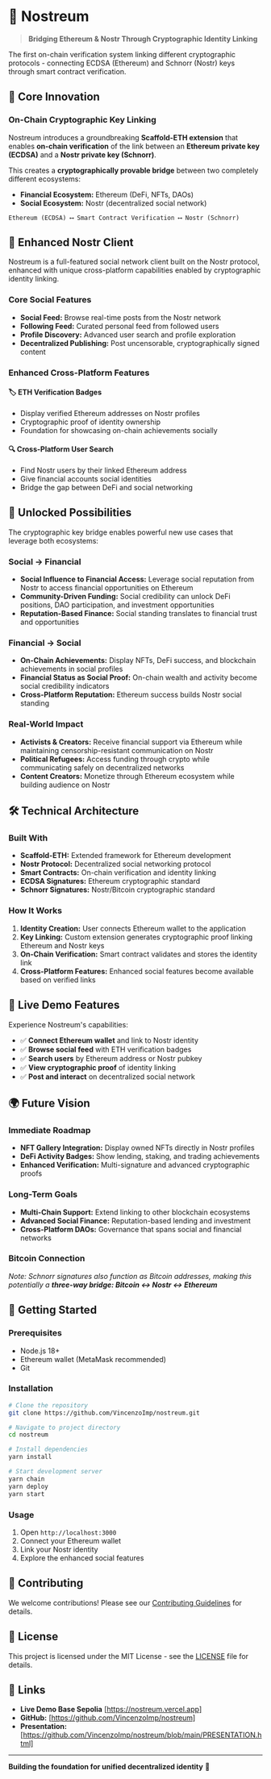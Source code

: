 # 🌉 Nostreum

> **Bridging Ethereum & Nostr Through Cryptographic Identity Linking**

The first on-chain verification system linking different cryptographic protocols - connecting ECDSA (Ethereum) and Schnorr (Nostr) keys through smart contract verification.

## 🔑 Core Innovation

### On-Chain Cryptographic Key Linking

Nostreum introduces a groundbreaking **Scaffold-ETH extension** that enables **on-chain verification** of the link between an **Ethereum private key (ECDSA)** and a **Nostr private key (Schnorr)**.

This creates a **cryptographically provable bridge** between two completely different ecosystems:
- **Financial Ecosystem:** Ethereum (DeFi, NFTs, DAOs)
- **Social Ecosystem:** Nostr (decentralized social network)

```
Ethereum (ECDSA) ⟷ Smart Contract Verification ⟷ Nostr (Schnorr)
```

## 🦜 Enhanced Nostr Client

Nostreum is a full-featured social network client built on the Nostr protocol, enhanced with unique cross-platform capabilities enabled by cryptographic identity linking.

### Core Social Features
- **Social Feed:** Browse real-time posts from the Nostr network
- **Following Feed:** Curated personal feed from followed users
- **Profile Discovery:** Advanced user search and profile exploration
- **Decentralized Publishing:** Post uncensorable, cryptographically signed content

### Enhanced Cross-Platform Features

#### 🏷️ ETH Verification Badges
- Display verified Ethereum addresses on Nostr profiles
- Cryptographic proof of identity ownership
- Foundation for showcasing on-chain achievements socially

#### 🔍 Cross-Platform User Search
- Find Nostr users by their linked Ethereum address
- Give financial accounts social identities
- Bridge the gap between DeFi and social networking

## 🚀 Unlocked Possibilities

The cryptographic key bridge enables powerful new use cases that leverage both ecosystems:

### Social → Financial
- **Social Influence to Financial Access:** Leverage social reputation from Nostr to access financial opportunities on Ethereum
- **Community-Driven Funding:** Social credibility can unlock DeFi positions, DAO participation, and investment opportunities
- **Reputation-Based Finance:** Social standing translates to financial trust and opportunities

### Financial → Social  
- **On-Chain Achievements:** Display NFTs, DeFi success, and blockchain achievements in social profiles
- **Financial Status as Social Proof:** On-chain wealth and activity become social credibility indicators
- **Cross-Platform Reputation:** Ethereum success builds Nostr social standing

### Real-World Impact
- **Activists & Creators:** Receive financial support via Ethereum while maintaining censorship-resistant communication on Nostr
- **Political Refugees:** Access funding through crypto while communicating safely on decentralized networks
- **Content Creators:** Monetize through Ethereum ecosystem while building audience on Nostr

## 🛠️ Technical Architecture

### Built With
- **Scaffold-ETH:** Extended framework for Ethereum development
- **Nostr Protocol:** Decentralized social networking protocol
- **Smart Contracts:** On-chain verification and identity linking
- **ECDSA Signatures:** Ethereum cryptographic standard
- **Schnorr Signatures:** Nostr/Bitcoin cryptographic standard

### How It Works
1. **Identity Creation:** User connects Ethereum wallet to the application
2. **Key Linking:** Custom extension generates cryptographic proof linking Ethereum and Nostr keys
3. **On-Chain Verification:** Smart contract validates and stores the identity link
4. **Cross-Platform Features:** Enhanced social features become available based on verified links

## 🎯 Live Demo Features

Experience Nostreum's capabilities:

- ✅ **Connect Ethereum wallet** and link to Nostr identity
- ✅ **Browse social feed** with ETH verification badges  
- ✅ **Search users** by Ethereum address or Nostr pubkey
- ✅ **View cryptographic proof** of identity linking
- ✅ **Post and interact** on decentralized social network

## 🌍 Future Vision

### Immediate Roadmap
- **NFT Gallery Integration:** Display owned NFTs directly in Nostr profiles
- **DeFi Activity Badges:** Show lending, staking, and trading achievements
- **Enhanced Verification:** Multi-signature and advanced cryptographic proofs

### Long-Term Goals
- **Multi-Chain Support:** Extend linking to other blockchain ecosystems
- **Advanced Social Finance:** Reputation-based lending and investment
- **Cross-Platform DAOs:** Governance that spans social and financial networks

### Bitcoin Connection
*Note: Schnorr signatures also function as Bitcoin addresses, making this potentially a **three-way bridge: Bitcoin ↔ Nostr ↔ Ethereum***

## 🚀 Getting Started

### Prerequisites
- Node.js 18+
- Ethereum wallet (MetaMask recommended)
- Git

### Installation
```bash
# Clone the repository
git clone https://github.com/VincenzoImp/nostreum.git

# Navigate to project directory
cd nostreum

# Install dependencies
yarn install

# Start development server
yarn chain
yarn deploy
yarn start
```

### Usage
1. Open `http://localhost:3000`
2. Connect your Ethereum wallet
3. Link your Nostr identity
4. Explore the enhanced social features

## 📝 Contributing

We welcome contributions! Please see our [Contributing Guidelines](CONTRIBUTING.md) for details.

## 📄 License

This project is licensed under the MIT License - see the [LICENSE](LICENSE) file for details.

## 🔗 Links

- **Live Demo Base Sepolia** [https://nostreum.vercel.app]
- **GitHub:** [https://github.com/VincenzoImp/nostreum]
- **Presentation:** [https://github.com/VincenzoImp/nostreum/blob/main/PRESENTATION.html]

---

**Building the foundation for unified decentralized identity** 🌉
